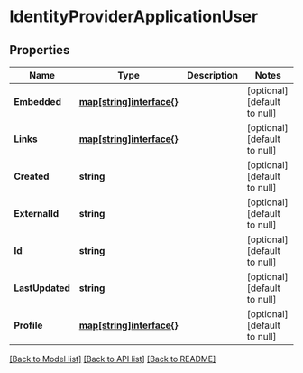# IdentityProviderApplicationUser

## Properties
Name | Type | Description | Notes
------------ | ------------- | ------------- | -------------
**Embedded** | [**map[string]interface{}**](interface{}.md) |  | [optional] [default to null]
**Links** | [**map[string]interface{}**](interface{}.md) |  | [optional] [default to null]
**Created** | **string** |  | [optional] [default to null]
**ExternalId** | **string** |  | [optional] [default to null]
**Id** | **string** |  | [optional] [default to null]
**LastUpdated** | **string** |  | [optional] [default to null]
**Profile** | [**map[string]interface{}**](interface{}.md) |  | [optional] [default to null]

[[Back to Model list]](../README.md#documentation-for-models) [[Back to API list]](../README.md#documentation-for-api-endpoints) [[Back to README]](../README.md)

